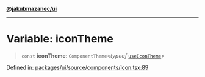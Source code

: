 [**@jakubmazanec/ui**](../README.md)

---

# Variable: iconTheme

> `const` **iconTheme**: `ComponentTheme`\<_typeof_ [`useIconTheme`](../functions/useIconTheme.md)\>

Defined in:
[packages/ui/source/components/Icon.tsx:89](https://github.com/jakubmazanec/tools/blob/90a5050fae768000bb00b2044438762c3c8c0f98/packages/ui/source/components/Icon.tsx#L89)
